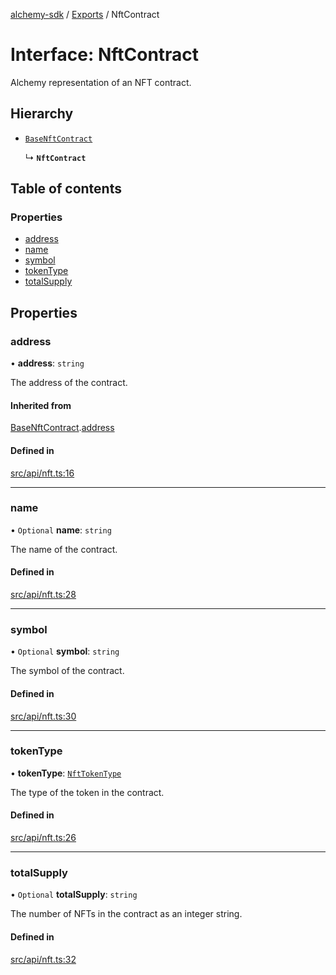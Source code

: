 [alchemy-sdk](../README.md) / [Exports](../modules.md) / NftContract

# Interface: NftContract

Alchemy representation of an NFT contract.

## Hierarchy

- [`BaseNftContract`](BaseNftContract.md)

  ↳ **`NftContract`**

## Table of contents

### Properties

- [address](NftContract.md#address)
- [name](NftContract.md#name)
- [symbol](NftContract.md#symbol)
- [tokenType](NftContract.md#tokentype)
- [totalSupply](NftContract.md#totalsupply)

## Properties

### address

• **address**: `string`

The address of the contract.

#### Inherited from

[BaseNftContract](BaseNftContract.md).[address](BaseNftContract.md#address)

#### Defined in

[src/api/nft.ts:16](https://github.com/alchemyplatform/alchemy-sdk-js/blob/3091a11/src/api/nft.ts#L16)

___

### name

• `Optional` **name**: `string`

The name of the contract.

#### Defined in

[src/api/nft.ts:28](https://github.com/alchemyplatform/alchemy-sdk-js/blob/3091a11/src/api/nft.ts#L28)

___

### symbol

• `Optional` **symbol**: `string`

The symbol of the contract.

#### Defined in

[src/api/nft.ts:30](https://github.com/alchemyplatform/alchemy-sdk-js/blob/3091a11/src/api/nft.ts#L30)

___

### tokenType

• **tokenType**: [`NftTokenType`](../enums/NftTokenType.md)

The type of the token in the contract.

#### Defined in

[src/api/nft.ts:26](https://github.com/alchemyplatform/alchemy-sdk-js/blob/3091a11/src/api/nft.ts#L26)

___

### totalSupply

• `Optional` **totalSupply**: `string`

The number of NFTs in the contract as an integer string.

#### Defined in

[src/api/nft.ts:32](https://github.com/alchemyplatform/alchemy-sdk-js/blob/3091a11/src/api/nft.ts#L32)
